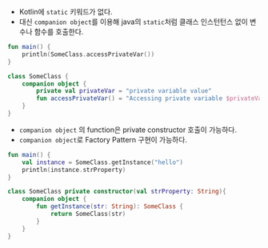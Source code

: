 - Kotlin에 `static` 키워드가 없다.
- 대신 `companion object`를 이용해 java의 `static`처럼 클래스 인스턴턴스 없이 변수나 함수를 호출한다.

```kotlin
fun main() {
    println(SomeClass.accessPrivateVar())
}

class SomeClass {
    companion object {
        private val privateVar = "private variable value"
        fun accessPrivateVar() = "Accessing private variable $privateVar"
    }
}
```

- `companion object` 의 function은 private constructor 호출이 가능하다.
- `companion object`로 Factory Pattern 구현이 가능하다.

```kotlin
fun main() {
    val instance = SomeClass.getInstance("hello")
    println(instance.strProperty)
}

class SomeClass private constructor(val strProperty: String){
    companion object {
        fun getInstance(str: String): SomeClass {
            return SomeClass(str)
        }
    }
}
```